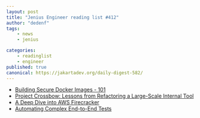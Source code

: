 ```yaml
---
layout: post
title: "Jenius Engineer reading list #412"
author: "dedenf"
tags:
    - news
    - jenius

categories:
    - readinglist
    - engineer
published: true
canonical: https://jakartadev.org/daily-digest-582/
---
```


- [Building Secure Docker Images - 101](https://medium.com/walmartlabs/building-secure-docker-images-101-3769b760ebfa)
- [Project Crossbow: Lessons from Refactoring a Large-Scale Internal Tool](https://blog.cloudflare.com/project-crossbow-lessons-from-refactoring-a-large-scale-internal-tool/)
- [A Deep Dive into AWS Firecracker](https://hackernoon.com/a-deep-dive-into-aws-firecracker-ry9w3yc3?source=rss)
- [Automating Complex End-to-End Tests](https://engineering.salesforce.com/automating-complex-end-to-end-tests-b0a5fc003592)
